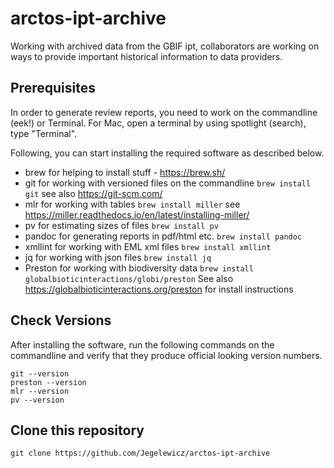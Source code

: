# arctos-ipt-archive
Working with archived data from the GBIF ipt, collaborators are working on ways to provide important historical information to data providers.

## Prerequisites
In order to generate review reports, you need to work on the commandline (eek!) or Terminal. For Mac, open a terminal by using spotlight (search), type "Terminal". 

Following, you can start installing the required software as described below.


 * brew for helping to install stuff - https://brew.sh/
 * git for working with versioned files on the commandline ```brew install git``` see also https://git-scm.com/
 * mlr for working with tables ```brew install miller``` see https://miller.readthedocs.io/en/latest/installing-miller/
 * pv for estimating sizes of files ```brew install pv```
 * pandoc for generating reports in pdf/html etc. ```brew install pandoc```
 * xmllint for working with EML xml files ```brew install xmllint```
 * jq for working with json files ```brew install jq```
 * Preston for working with biodiversity data ```brew install globalbioticinteractions/globi/preston``` See also https://globalbioticinteractions.org/preston for install instructions

## Check Versions 

After installing the software, run the following commands on the commandline and verify that they produce official looking version numbers. 

```
git --version
preston --version
mlr --version
pv --version
```

## Clone this repository

```
git clone https://github.com/Jegelewicz/arctos-ipt-archive
```

